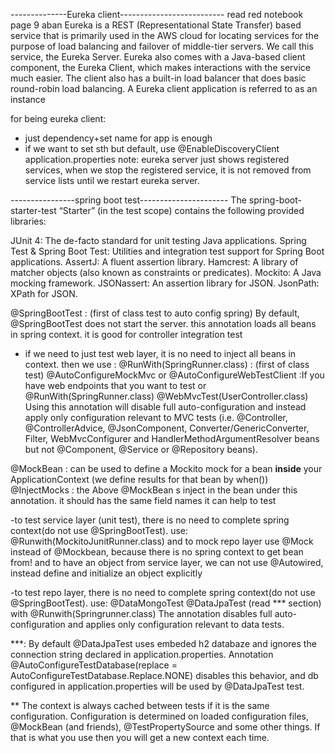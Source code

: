  --------------Eureka client--------------------------
read red notebook page 9 aban
Eureka is a REST (Representational State Transfer) based service that is primarily used in the AWS cloud for locating
 services for the purpose of load balancing and failover of middle-tier servers. We call this service, the Eureka Server.
  Eureka also comes with a Java-based client component, the Eureka Client, which makes interactions with the service 
  much easier. The client also has a built-in load balancer that does basic round-robin load balancing. 
  A Eureka client application is referred to as an instance

for being eureka client:
- just dependency+set name for app is enough
- if we want to set sth but default, use
@EnableDiscoveryClient
application.properties
note: eureka server just shows registered services, when we stop the registered service, it is not removed from service lists until 
we restart eureka server. 


----------------spring boot test----------------------
The spring-boot-starter-test “Starter” (in the test scope) contains the following provided libraries:

JUnit 4: The de-facto standard for unit testing Java applications.
Spring Test & Spring Boot Test: Utilities and integration test support for Spring Boot applications.
AssertJ: A fluent assertion library.
Hamcrest: A library of matcher objects (also known as constraints or predicates).
Mockito: A Java mocking framework.
JSONassert: An assertion library for JSON.
JsonPath: XPath for JSON.


@SpringBootTest : (first of class test to auto config spring) By default, @SpringBootTest does not start the server. this annotation loads
all beans in spring context. it is good for controller integration test
- if we need to just test web layer, it is no need to inject all beans in context. then we use :
@RunWith(SpringRunner.class) : (first of class test)
@AutoConfigureMockMvc or @AutoConfigureWebTestClient  :If you have web endpoints that you want to test 
or 
@RunWith(SpringRunner.class) 
@WebMvcTest(UserController.class)
Using this annotation will disable full auto-configuration and instead apply only configuration relevant to MVC tests 
(i.e. @Controller, @ControllerAdvice, @JsonComponent, Converter/GenericConverter, Filter, WebMvcConfigurer and HandlerMethodArgumentResolver beans but not @Component, @Service or @Repository beans).

@MockBean : can be used to define a Mockito mock for a bean **inside** your ApplicationContext (we define results for that bean by when())
@InjectMocks : the Above @MockBean s inject in the bean under this annotation. it should has the same field names
it can help to test

-to test service layer (unit test), there is no need to complete spring context(do not use @SpringBootTest). use:
@Runwith(MockitoJunitRunner.class)
and to mock repo layer use @Mock instead of @Mockbean, because there is no spring context to get bean from!
and to have an object from service layer, we can not use @Autowired, instead define and initialize an object explicitly

-to test repo layer, there is no need to complete spring context(do not use @SpringBootTest). use:
 @DataMongoTest 
 @DataJpaTest (read *** section)
 with @Runwith(Springrunner.class)
The annotation disables full auto-configuration and applies only configuration relevant to data tests. 

***:
By default @DataJpaTest uses embeded h2 databaze and ignores the connection string declared in application.properties. 
Annotation @AutoConfigureTestDatabase(replace = AutoConfigureTestDatabase.Replace.NONE) disables this behavior, 
and db configured in application.properties will be used by @DataJpaTest test.

** The context is always cached between tests if it is the same configuration. 
Configuration is determined on loaded configuration files, @MockBean (and friends), @TestPropertySource and some other things. 
If that is what you use then you will get a new context each time.  
